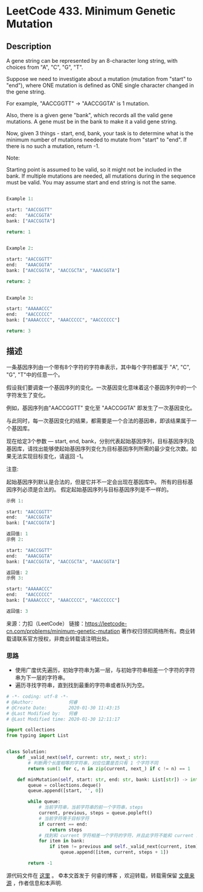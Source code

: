 # LeetCode 433. Minimum Genetic Mutation

## Description

A gene string can be represented by an 8-character long string, with choices from "A", "C", "G", "T".

Suppose we need to investigate about a mutation (mutation from "start" to "end"), where ONE mutation is defined as ONE single character changed in the gene string.

For example, "AACCGGTT" -> "AACCGGTA" is 1 mutation.

Also, there is a given gene "bank", which records all the valid gene mutations. A gene must be in the bank to make it a valid gene string.

Now, given 3 things - start, end, bank, your task is to determine what is the minimum number of mutations needed to mutate from "start" to "end". If there is no such a mutation, return -1.

Note:

Starting point is assumed to be valid, so it might not be included in the bank.
If multiple mutations are needed, all mutations during in the sequence must be valid.
You may assume start and end string is not the same.
 
```py

Example 1:

start: "AACCGGTT"
end:   "AACCGGTA"
bank: ["AACCGGTA"]

return: 1
 

Example 2:

start: "AACCGGTT"
end:   "AAACGGTA"
bank: ["AACCGGTA", "AACCGCTA", "AAACGGTA"]

return: 2
 

Example 3:

start: "AAAAACCC"
end:   "AACCCCCC"
bank: ["AAAACCCC", "AAACCCCC", "AACCCCCC"]

return: 3
```

## 描述

一条基因序列由一个带有8个字符的字符串表示，其中每个字符都属于 "A", "C", "G", "T"中的任意一个。

假设我们要调查一个基因序列的变化。一次基因变化意味着这个基因序列中的一个字符发生了变化。

例如，基因序列由"AACCGGTT" 变化至 "AACCGGTA" 即发生了一次基因变化。

与此同时，每一次基因变化的结果，都需要是一个合法的基因串，即该结果属于一个基因库。

现在给定3个参数 — start, end, bank，分别代表起始基因序列，目标基因序列及基因库，请找出能够使起始基因序列变化为目标基因序列所需的最少变化次数。如果无法实现目标变化，请返回 -1。

注意:

起始基因序列默认是合法的，但是它并不一定会出现在基因库中。
所有的目标基因序列必须是合法的。
假定起始基因序列与目标基因序列是不一样的。

```py
示例 1:

start: "AACCGGTT"
end:   "AACCGGTA"
bank: ["AACCGGTA"]

返回值: 1
示例 2:

start: "AACCGGTT"
end:   "AAACGGTA"
bank: ["AACCGGTA", "AACCGCTA", "AAACGGTA"]

返回值: 2
示例 3:

start: "AAAAACCC"
end:   "AACCCCCC"
bank: ["AAAACCCC", "AAACCCCC", "AACCCCCC"]

返回值: 3
```

来源：力扣（LeetCode）
链接：https://leetcode-cn.com/problems/minimum-genetic-mutation
著作权归领扣网络所有。商业转载请联系官方授权，非商业转载请注明出处。

### 思路

* 使用广度优先遍历，初始字符串为第一层，与初始字符串相差一个字符的字符串为下一层的字符串。
* 遍历寻找字符串，直到找到最重的字符串或者队列为空。

```py
# -*- coding: utf-8 -*-
# @Author:             何睿
# @Create Date:        2020-01-30 11:43:15
# @Last Modified by:   何睿
# @Last Modified time: 2020-01-30 12:11:17

import collections
from typing import List


class Solution:
    def _valid_next(self, current: str, next_: str):
        # 判断两个长度相等的字符串，对应位置是否只有 1 个字符不同
        return sum(1 for c, n in zip(current, next_) if c != n) == 1

    def minMutation(self, start: str, end: str, bank: List[str]) -> int:
        queue = collections.deque()
        queue.append([start, '', 0])

        while queue:
            # 当前字符串，当前字符串的前一个字符串，steps
            current, previous, steps = queue.popleft()
            # 当前字符等于目标字符
            if current == end:
                return steps
            # 找到和 current 字符相差一个字符的字符，并且此字符不能和 current 的上一个字符相等
            for item in bank:
                if item != previous and self._valid_next(current, item):
                    queue.append([item, current, steps + 1])

        return -1
```
源代码文件在 [这里](https://github.com/ruicore/Algorithm/blob/master/LeetCode/2020-01-30-433-Minimum-Genetic-Mutation.py) 。
©本文首发于 何睿的博客 ，欢迎转载，转载需保留 [文章来源](https://ruicore.cn/leetcode-433-minimum-genetic-mutation/) ，作者信息和本声明.
